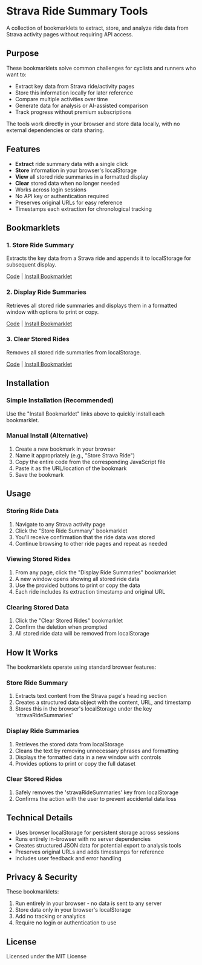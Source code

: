# Strava Ride Summary Tools

A collection of bookmarklets to extract, store, and analyze ride data from Strava activity pages without requiring API access.

## Purpose

These bookmarklets solve common challenges for cyclists and runners who want to:

- Extract key data from Strava ride/activity pages
- Store this information locally for later reference
- Compare multiple activities over time
- Generate data for analysis or AI-assisted comparison
- Track progress without premium subscriptions

The tools work directly in your browser and store data locally, with no external dependencies or data sharing.

## Features

- **Extract** ride summary data with a single click
- **Store** information in your browser's localStorage
- **View** all stored ride summaries in a formatted display
- **Clear** stored data when no longer needed
- Works across login sessions
- No API key or authentication required
- Preserves original URLs for easy reference
- Timestamps each extraction for chronological tracking

## Bookmarklets

### 1. Store Ride Summary

Extracts the key data from a Strava ride and appends it to localStorage for subsequent display.

[Code](https://github.com/oaustegard/bookmarklets/blob/main/strava_store_ride_summary.js) | [Install Bookmarklet](https://austegard.com/web-utilities/bookmarklet-installer.html?bookmarklet=strava_store_ride_summary.js)

### 2. Display Ride Summaries

Retrieves all stored ride summaries and displays them in a formatted window with options to print or copy.

[Code](https://github.com/oaustegard/bookmarklets/blob/main/strava_display_ride_summaries.js) | [Install Bookmarklet](https://austegard.com/web-utilities/bookmarklet-installer.html?bookmarklet=strava_display_ride_summaries.js)

### 3. Clear Stored Rides

Removes all stored ride summaries from localStorage.

[Code](https://github.com/oaustegard/bookmarklets/blob/main/strava_clear_stored_rides.js) | [Install Bookmarklet](https://austegard.com/web-utilities/bookmarklet-installer.html?bookmarklet=strava_clear_stored_rides.js)

## Installation

### Simple Installation (Recommended)

Use the "Install Bookmarklet" links above to quickly install each bookmarklet.

### Manual Install (Alternative)

1. Create a new bookmark in your browser
2. Name it appropriately (e.g., "Store Strava Ride")
3. Copy the entire code from the corresponding JavaScript file
4. Paste it as the URL/location of the bookmark
5. Save the bookmark

## Usage

### Storing Ride Data

1. Navigate to any Strava activity page
2. Click the "Store Ride Summary" bookmarklet
3. You'll receive confirmation that the ride data was stored
4. Continue browsing to other ride pages and repeat as needed

### Viewing Stored Rides

1. From any page, click the "Display Ride Summaries" bookmarklet
2. A new window opens showing all stored ride data
3. Use the provided buttons to print or copy the data
4. Each ride includes its extraction timestamp and original URL

### Clearing Stored Data

1. Click the "Clear Stored Rides" bookmarklet
2. Confirm the deletion when prompted
3. All stored ride data will be removed from localStorage

## How It Works

The bookmarklets operate using standard browser features:

### Store Ride Summary
1. Extracts text content from the Strava page's heading section
2. Creates a structured data object with the content, URL, and timestamp
3. Stores this in the browser's localStorage under the key 'stravaRideSummaries'

### Display Ride Summaries
1. Retrieves the stored data from localStorage
2. Cleans the text by removing unnecessary phrases and formatting
3. Displays the formatted data in a new window with controls
4. Provides options to print or copy the full dataset

### Clear Stored Rides
1. Safely removes the 'stravaRideSummaries' key from localStorage
2. Confirms the action with the user to prevent accidental data loss

## Technical Details

- Uses browser localStorage for persistent storage across sessions
- Runs entirely in-browser with no server dependencies
- Creates structured JSON data for potential export to analysis tools
- Preserves original URLs and adds timestamps for reference
- Includes user feedback and error handling

## Privacy & Security

These bookmarklets:
1. Run entirely in your browser - no data is sent to any server
2. Store data only in your browser's localStorage
3. Add no tracking or analytics
4. Require no login or authentication to use

## License

Licensed under the MIT License

